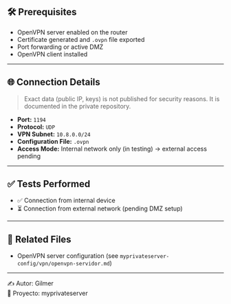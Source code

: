## 🛠️ Prerequisites

- OpenVPN server enabled on the router  
- Certificate generated and `.ovpn` file exported  
- Port forwarding or active DMZ  
- OpenVPN client installed

---

## 🌐 Connection Details

> Exact data (public IP, keys) is not published for security reasons. It is documented in the private repository.

- **Port:** `1194`  
- **Protocol:** `UDP`  
- **VPN Subnet:** `10.8.0.0/24`  
- **Configuration File:** `.ovpn`  
- **Access Mode:** Internal network only (in testing) → external access pending

---

## ✅ Tests Performed

- ✅ Connection from internal device  
- ⏳ Connection from external network (pending DMZ setup)

---

## 📁 Related Files

- OpenVPN server configuration (see `myprivateserver-config/vpn/openvpn-servidor.md`)


---

✍️ Autor: Gilmer  
📁 Proyecto: myprivateserver  
